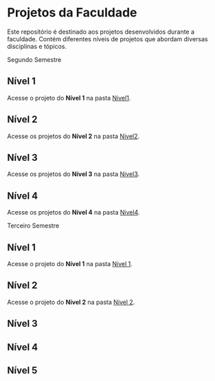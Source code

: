 # Projetos da Faculdade

Este repositório é destinado aos projetos desenvolvidos durante a faculdade. Contém diferentes níveis de projetos que abordam diversas disciplinas e tópicos.

Segundo Semestre

## Nível 1

Acesse o projeto do **Nível 1** na pasta [Nivel1](./Receitas).

## Nível 2

Acesse os projetos do **Nível 2** na pasta [Nivel2](./Exemplojs).

## Nível 3

Acesse os projetos do **Nível 3** na pasta [Nivel3](./Nivel3).

## Nível 4

Acesse os projetos do **Nível 4** na pasta [Nivel4](./livros-angular).

Terceiro Semestre

## Nível 1

Acesse o projeto do **Nível 1** na pasta [Nivel 1](./Terceiro%20semestre/Nivel%201).

## Nível 2

Acesse o projeto do **Nível 2** na pasta [Nivel 2](./Terceiro%20semestre/Nivel%202).

## Nível 3

## Nível 4

## Nível 5


